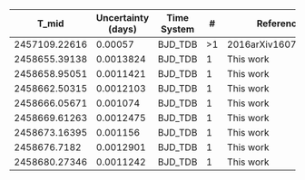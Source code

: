 |T_mid        |Uncertainty (days)|Time System|#  |Reference           |
|-------------|------------------|-----------|---|--------------------|
|2457109.22616|0.00057           |BJD_TDB    |>1 |2016arXiv160700322B |
|2458655.39138|0.0013824         |BJD_TDB    |1  |This work           |
|2458658.95051|0.0011421         |BJD_TDB    |1  |This work           |
|2458662.50315|0.0012103         |BJD_TDB    |1  |This work           |
|2458666.05671|0.001074          |BJD_TDB    |1  |This work           |
|2458669.61263|0.0012475         |BJD_TDB    |1  |This work           |
|2458673.16395|0.001156          |BJD_TDB    |1  |This work           |
|2458676.7182 |0.0012901         |BJD_TDB    |1  |This work           |
|2458680.27346|0.0011242         |BJD_TDB    |1  |This work           |
